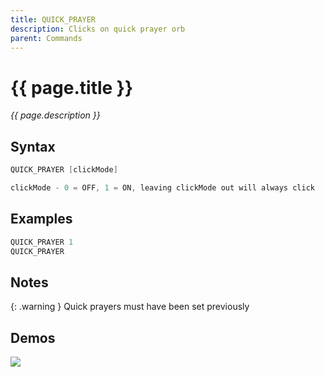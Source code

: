 ```yaml
---
title: QUICK_PRAYER
description: Clicks on quick prayer orb
parent: Commands
---
```


# {{ page.title }}

_{{ page.description }}_

## Syntax

```java
QUICK_PRAYER [clickMode] 

clickMode - 0 = OFF, 1 = ON, leaving clickMode out will always click
```

## Examples

```java
QUICK_PRAYER 1
QUICK_PRAYER
```

## Notes

{: .warning }
Quick prayers must have been set previously

## Demos

![](https://i.imgur.com/oOFjtej.gif)

